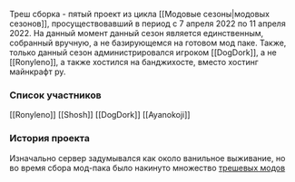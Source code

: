 Треш сборка - пятый проект из цикла [[Модовые сезоны|модовых сезонов]], просуществовавший в период с 7 апреля 2022 по 11 апреля 2022. На данный момент данный сезон является единственным, собранный вручную, а не базирующемся на готовом мод паке. Также, только данный сезон администрировался игроком [[DogDork]], а не [[Ronyleno]], а также хостился на банджихосте, вместо хостинг майнкрафт ру.

### Список участников
[[Ronyleno]]
[[Shosh]]
[[DogDork]]
[[Ayanokoji]]

### История проекта
Изначально сервер задумывался как около ванильное выживание, но во время сбора мод-пака было накинуто множество [трешевых модов](https://disk.yandex.ru/d/hroGy70JuiGYqQ)